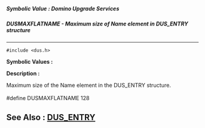 ##### Symbolic Value : Domino Upgrade Services
##### DUSMAXFLATNAME - Maximum size of Name element in DUS_ENTRY structure
---
```
#include <dus.h>
```

**Symbolic Values :**



**Description :**

Maximum size of the Name element in the DUS_ENTRY structure.<br>
<br>
#define DUSMAXFLATNAME 128


**See Also :**
[DUS_ENTRY](/domino-c-api-docs/reference/Data/DUS_ENTRY)
---
